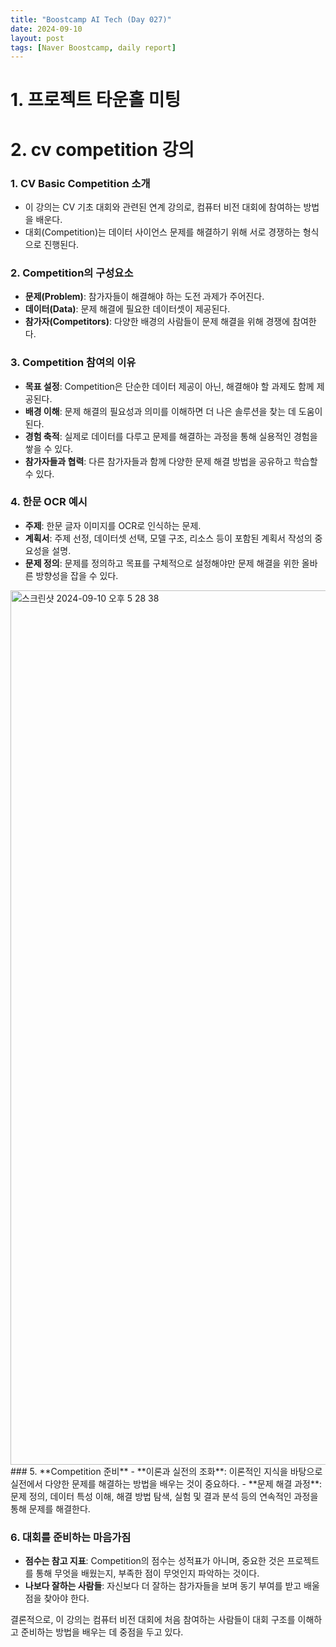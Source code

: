 ```yaml
---
title: "Boostcamp AI Tech (Day 027)"
date: 2024-09-10
layout: post
tags: [Naver Boostcamp, daily report]
---
```


# 1. 프로젝트 타운홀 미팅
# 2. cv competition 강의

### 1. **CV Basic Competition 소개**
   - 이 강의는 CV 기초 대회와 관련된 연계 강의로, 컴퓨터 비전 대회에 참여하는 방법을 배운다.
   - 대회(Competition)는 데이터 사이언스 문제를 해결하기 위해 서로 경쟁하는 형식으로 진행된다.

### 2. **Competition의 구성요소**
   - **문제(Problem)**: 참가자들이 해결해야 하는 도전 과제가 주어진다.
   - **데이터(Data)**: 문제 해결에 필요한 데이터셋이 제공된다.
   - **참가자(Competitors)**: 다양한 배경의 사람들이 문제 해결을 위해 경쟁에 참여한다.

### 3. **Competition 참여의 이유**
   - **목표 설정**: Competition은 단순한 데이터 제공이 아닌, 해결해야 할 과제도 함께 제공된다.
   - **배경 이해**: 문제 해결의 필요성과 의미를 이해하면 더 나은 솔루션을 찾는 데 도움이 된다.
   - **경험 축적**: 실제로 데이터를 다루고 문제를 해결하는 과정을 통해 실용적인 경험을 쌓을 수 있다.
   - **참가자들과 협력**: 다른 참가자들과 함께 다양한 문제 해결 방법을 공유하고 학습할 수 있다.

### 4. **한문 OCR 예시**
   - **주제**: 한문 글자 이미지를 OCR로 인식하는 문제.
   - **계획서**: 주제 선정, 데이터셋 선택, 모델 구조, 리소스 등이 포함된 계획서 작성의 중요성을 설명.
   - **문제 정의**: 문제를 정의하고 목표를 구체적으로 설정해야만 문제 해결을 위한 올바른 방향성을 잡을 수 있다.
<img width="1399" alt="스크린샷 2024-09-10 오후 5 28 38" src="https://github.com/user-attachments/assets/6c76ba25-872b-4798-b912-e1d867479ad9">
### 5. **Competition 준비**
   - **이론과 실전의 조화**: 이론적인 지식을 바탕으로 실전에서 다양한 문제를 해결하는 방법을 배우는 것이 중요하다.
   - **문제 해결 과정**: 문제 정의, 데이터 특성 이해, 해결 방법 탐색, 실험 및 결과 분석 등의 연속적인 과정을 통해 문제를 해결한다.

### 6. **대회를 준비하는 마음가짐**
   - **점수는 참고 지표**: Competition의 점수는 성적표가 아니며, 중요한 것은 프로젝트를 통해 무엇을 배웠는지, 부족한 점이 무엇인지 파악하는 것이다.
   - **나보다 잘하는 사람들**: 자신보다 더 잘하는 참가자들을 보며 동기 부여를 받고 배울 점을 찾아야 한다.

결론적으로, 이 강의는 컴퓨터 비전 대회에 처음 참여하는 사람들이 대회 구조를 이해하고 준비하는 방법을 배우는 데 중점을 두고 있다.
